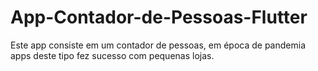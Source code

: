 # App-Contador-de-Pessoas-Flutter
Este app consiste em um contador de pessoas, em época de pandemia apps deste tipo fez sucesso com pequenas lojas.
